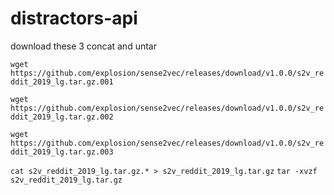# distractors-api
download these 3 concat and untar

`wget https://github.com/explosion/sense2vec/releases/download/v1.0.0/s2v_reddit_2019_lg.tar.gz.001`

`wget https://github.com/explosion/sense2vec/releases/download/v1.0.0/s2v_reddit_2019_lg.tar.gz.002`

`wget https://github.com/explosion/sense2vec/releases/download/v1.0.0/s2v_reddit_2019_lg.tar.gz.003`

`cat s2v_reddit_2019_lg.tar.gz.* > s2v_reddit_2019_lg.tar.gz`
`tar -xvzf s2v_reddit_2019_lg.tar.gz`
